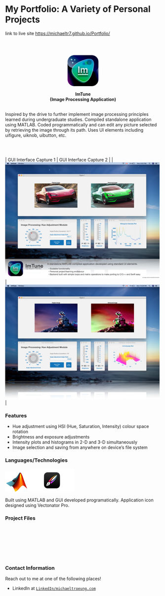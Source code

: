 # My Portfolio: A Variety of Personal Projects

link to live site https://michaeltr7.github.io/Portfolio/

<br/>
<br/>

<p align="center">
  <img src="Images/ImTuneIcon.png" width = "100">
</p>

<p align="center">
<b> ImTune <br/>
  (Image Processing Application) </b>

<br/>
<br/>
  

Inspired by the drive to further implement image processing principles learned during undergraduate studies. Compiled standalone application using MATLAB. Coded programmatically and can edit any picture selected by retrieving the image through its path. Uses UI elements including uifigure, uiknob, uibutton, etc. 

<br/>
<br/>


| GUI Interface Capture 1 | GUI Interface Capture 2 |
| <img src="Images/ImTune_1.png" width = "500"> |  <img src="Images/ImTune_2.png" width = "500"> | 
</p>

### Features
- Hue adjustment using HSI (Hue, Saturation, Intensity) colour space rotation
- Brightness and exposure adjustments
- Intensity plots and histograms in 2-D and 3-D simultaneously
- Image selection and saving from anywhere on device’s file system

### Languages/Technologies

<img src="Images/MATLAB_Icon.gif" width = "75">  <img src="Images/Vectornator_Logo.png" width = "145">

Built using MATLAB and GUI developed programatically. Application icon designed using Vectonator Pro.


### Project Files 

<br/>
<br/>
<br/>
<br/>
<br/>
<br/>

### Contact Information
Reach out to me at one of the following places!

- LinkedIn at <a href="https://www.linkedin.com/in/michaeltroeung/" target="_blank">`LinkedIn/michaeltroeung.com`</a>

